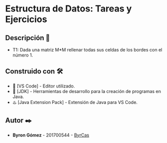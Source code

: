 # Estructura de Datos: Tareas y Ejercicios

## Descripción :scroll:
* T1: Dada una matriz M*M rellenar todas sus celdas de los bordes con el número 1.

## Construido con 🛠️

* :bookmark_tabs: [VS Code] - Editor utilizado.
* :wrench: [JDK] - Herramientas de desarrollo para la creación de programas en Java.
* :hotsprings: [Java Extension Pack] - Extensión de Java para VS Code.

## Autor ✒️

* **Byron Gómez** - 201700544 - [ByrCas](https://github.com/ByrCas)

